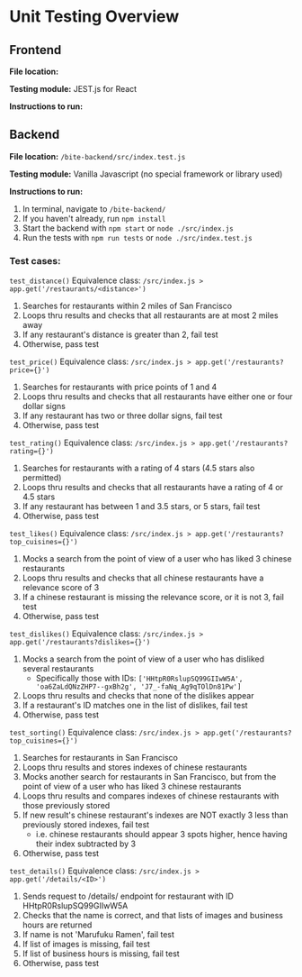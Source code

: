 # Unit Testing Overview

## Frontend
**File location:**

**Testing module:** JEST.js for React

**Instructions to run:**

## Backend
**File location:** `/bite-backend/src/index.test.js`

**Testing module:** Vanilla Javascript (no special framework or library used)

**Instructions to run:**
1. In terminal, navigate to `/bite-backend/`
2. If you haven't already, run `npm install`
3. Start the backend with `npm start` or `node ./src/index.js`
4. Run the tests with `npm run tests` or `node ./src/index.test.js`

### Test cases:
`test_distance()`
Equivalence class: `/src/index.js > app.get('/restaurants/<distance>')`
1. Searches for restaurants within 2 miles of San Francisco
2. Loops thru results and checks that all restaurants are at most 2 miles away
3. If any restaurant's distance is greater than 2, fail test
4. Otherwise, pass test

`test_price()`
Equivalence class: `/src/index.js > app.get('/restaurants?price={}')`
1. Searches for restaurants with price points of 1 and 4
2. Loops thru results and checks that all restaurants have either one or four dollar signs
3. If any restaurant has two or three dollar signs, fail test
4. Otherwise, pass test

`test_rating()`
Equivalence class: `/src/index.js > app.get('/restaurants?rating={}')`
1. Searches for restaurants with a rating of 4 stars (4.5 stars also permitted)
2. Loops thru results and checks that all restaurants have a rating of 4 or 4.5 stars
3. If any restaurant has between 1 and 3.5 stars, or 5 stars, fail test
4. Otherwise, pass test

`test_likes()`
Equivalence class: `/src/index.js > app.get('/restaurants?top_cuisines={}')`
1. Mocks a search from the point of view of a user who has liked 3 chinese restaurants
2. Loops thru results and checks that all chinese restaurants have a relevance score of 3
3. If a chinese restaurant is missing the relevance score, or it is not 3, fail test
4. Otherwise, pass test

`test_dislikes()`
Equivalence class: `/src/index.js > app.get('/restaurants?dislikes={}')`
1. Mocks a search from the point of view of a user who has disliked several restaurants
   - Specifically those with IDs: `['HHtpR0RslupSQ99GIIwW5A', 'oa6ZaLdQNzZHP7--gxBh2g', 'J7_-faNq_Ag9qTOlDn81Pw']`
2. Loops thru results and checks that none of the dislikes appear
3. If a restaurant's ID matches one in the list of dislikes, fail test
4. Otherwise, pass test

`test_sorting()`
Equivalence class: `/src/index.js > app.get('/restaurants?top_cuisines={}')`
1. Searches for restaurants in San Francisco
2. Loops thru results and stores indexes of chinese restaurants
3. Mocks another search for restaurants in San Francisco, but from the point of view of a user who has liked 3 chinese restaurants
4. Loops thru results and compares indexes of chinese restaurants with those previously stored
5. If new result's chinese restaurant's indexes are NOT exactly 3 less than previously stored indexes, fail test
   - i.e. chinese restaurants should appear 3 spots higher, hence having their index subtracted by 3
7. Otherwise, pass test

`test_details()`
Equivalence class: `/src/index.js > app.get('/details/<ID>')`
1. Sends request to /details/ endpoint for restaurant with ID HHtpR0RslupSQ99GIIwW5A
2. Checks that the name is correct, and that lists of images and business hours are returned
3. If name is not 'Marufuku Ramen', fail test
4. If list of images is missing, fail test
5. If list of business hours is missing, fail test
6. Otherwise, pass test
